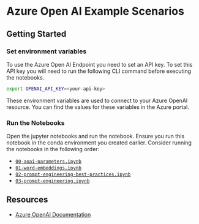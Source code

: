 # Azure Open AI Example Scenarios

## Getting Started

### Set environment variables

To use the Azure Open AI Endpoint you need to set an API key. To set this API key you will need to run the following CLI command before executing the notebooks.

```bash
export OPENAI_API_KEY=<your-api-key>
```

These environment variables are used to connect to your Azure OpenAI resource. You can find the values for these variables in the Azure portal.

### Run the Notebooks

Open the jupyter notebooks and run the notebook. Ensure you run this notebook in the conda environment you created earlier. Consider running the notebooks in the following order:

- [`00-aoai-parameters.ipynb`](core/00-aoai-parameters.ipynb)
- [`01-word-embeddings.ipynb`](core/01-word-embeddings.ipynb)
- [`02-prompt-engineering-best-practices.ipynb`](core/02-prompt-engineering-best-practices.ipynb)
- [`03-prompt-engineering.ipynb`](core/03-prompt-engineering.ipynb)

## Resources

- [Azure OpenAI Documentation](https://learn.microsoft.com/azure/cognitive-services/openai/overview/)
